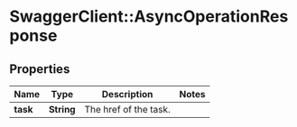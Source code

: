 # SwaggerClient::AsyncOperationResponse

## Properties
Name | Type | Description | Notes
------------ | ------------- | ------------- | -------------
**task** | **String** | The href of the task. | 


